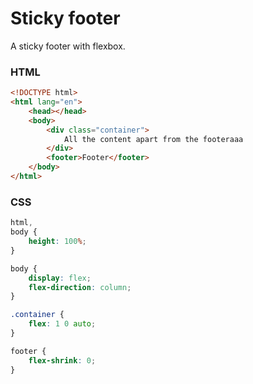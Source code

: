 # Sticky footer

A sticky footer with flexbox.

### HTML

```html
<!DOCTYPE html>
<html lang="en">
	<head></head>
	<body>
		<div class="container">
			All the content apart from the footeraaa
		</div>
		<footer>Footer</footer>
	</body>
</html>
```

### CSS

```css
html,
body {
	height: 100%;
}

body {
	display: flex;
	flex-direction: column;
}

.container {
	flex: 1 0 auto;
}

footer {
	flex-shrink: 0;
}
```
